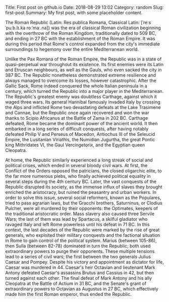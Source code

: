 Title: First post on github.io
Date: 2018-08-29 13:02
Category: random
Slug: first-post
Summary: My first post, with some placeholder content.

The Roman Republic (Latin: Res publica Romana, Classical Latin: [ˈreːs ˈpuːb.lɪ.ka roːˈmaː.na]) was the era of classical Roman civilization beginning with the overthrow of the Roman Kingdom, traditionally dated to 509 BC, and ending in 27 BC with the establishment of the Roman Empire. It was during this period that Rome's control expanded from the city's immediate surroundings to hegemony over the entire Mediterranean world.

Unlike the Pax Romana of the Roman Empire, the Republic was in a state of quasi-perpetual war throughout its existence. Its first enemies were its Latin and Etruscan neighbours, as well as the Gauls, who even sacked the city in 387 BC. The Republic nonetheless demonstrated extreme resilience and always managed to overcome its losses, however catastrophic. After the Gallic Sack, Rome indeed conquered the whole Italian peninsula in a century, which turned the Republic into a major player in the Mediterranean. The Republic's greatest enemy was doubtless Carthage, against which it waged three wars. Its general Hannibal famously invaded Italy by crossing the Alps and inflicted Rome two devastating defeats at the Lake Trasimene and Cannae, but the Republic once again recovered and won the war thanks to Scipio Africanus at the Battle of Zama in 202 BC. Carthage defeated, Rome became the dominant power of the ancient world. It then embarked in a long series of difficult conquests, after having notably defeated Philip V and Perseus of Macedon, Antiochus III of the Seleucid Empire, the Lusitanian Viriathis, the Numidian Jugurtha, the great Pontic king Mithridates VI, the Gaul Vercingetorix, and the Egyptian queen Cleopatra.

At home, the Republic similarly experienced a long streak of social and political crises, which ended in several bloody civil wars. At first, the Conflict of the Orders opposed the patricians, the closed oligarchic elite, to the far more numerous plebs, who finally achieved political equality in several steps during the 4th century BC. Later, the vast conquests of the Republic disrupted its society, as the immense influx of slaves they brought enriched the aristocracy, but ruined the peasantry and urban workers. In order to solve this issue, several social reformers, known as the Populares, tried to pass agrarian laws, but the Gracchi brothers, Saturninus, or Clodius Pulcher, were all murdered by their opponents: the Optimates, keepers of the traditional aristocratic order. Mass slavery also caused three Servile Wars; the last of them was lead by Spartacus, a skilful gladiator who ravaged Italy and left Rome powerless until his defeat in 71 BC. In this context, the last decades of the Republic were marked by the rise of great generals, who exploited their military conquests and the factional situation in Rome to gain control of the political system. Marius (between 105-86), then Sulla (between 82-78) dominated in turn the Republic; both used extraordinary powers to purge their opponents. These multiple tensions lead to a series of civil wars; the first between the two generals Julius Caesar and Pompey. Despite his victory and appointment as dictator for life, Caesar was murdered in 44. Caesar's heir Octavian and lieutenant Mark Antony defeated Caesar's assassins Brutus and Cassius in 42, but then turned against each other. The final defeat of Mark Antony and his ally Cleopatra at the Battle of Actium in 31 BC, and the Senate's grant of extraordinary powers to Octavian as Augustus in 27 BC, which effectively made him the first Roman emperor, thus ended the Republic. 
